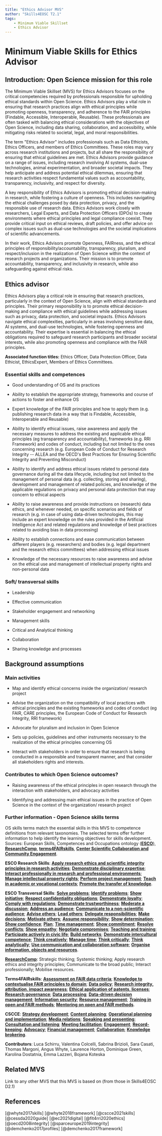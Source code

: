 ```yaml
---
title: "Ethics Advisor MVS"
author: "Skills4EOSC T2.1"
tags: 
    - Minimum Viable Skillset
    - Ethics Advisor
---
```


# Minimum Viable Skills for **Ethics Advisor**

## Introduction: Open Science mission for this role

The Minimum Viable Skillset (MVS) for Ethics Advisors focuses on the critical competencies required by professionals responsible for upholding ethical standards within Open Science. Ethics Advisors play a vital role in ensuring that research practices align with ethical principles while promoting openness, transparency, and adherence to the FAIR principles (Findable, Accessible, Interoperable, Reusable). These professionals are often tasked with balancing ethical considerations with the objectives of Open Science, including data sharing, collaboration, and accessibility, while mitigating risks related to societal, legal, and moral responsibilities.

The term "Ethics Advisor" includes professionals such as Data Ethicists, Ethics Officers, and members of Ethics Committees. These roles may vary across research institutions and projects, but all share the responsibility of ensuring that ethical guidelines are met. Ethics Advisors provide guidance on a range of issues, including research involving AI systems, dual-use technologies, animal experimentation, and broader societal impacts. They help anticipate and address potential ethical dilemmas, ensuring that research activities respect fundamental values such as accountability, transparency, inclusivity, and respect for diversity.

A key responsibility of Ethics Advisors is promoting ethical decision-making in research, while fostering a culture of openness. This includes navigating the ethical challenges posed by data protection, privacy, and the responsible use of research data. Ethics Advisors work closely with researchers, Legal Experts, and Data Protection Officers (DPOs) to create environments where ethical principles and legal compliance coexist. They provide critical input on ethical reviews, draft policies, and offer advice on complex issues such as dual-use technologies and the societal implications of scientific advancements.

In their work, Ethics Advisors promote Openness, FAIRness, and the ethical principles of responsibility/accountability, transparency, pluralism, and respect/inclusion in the realization of Open Science within the context of research projects and organizations. Their mission is to promote accountability, transparency, and inclusivity in research, while also safeguarding against ethical risks.

## Ethics advisor

Ethics Advisors play a critical role in ensuring that research practices, particularly in the context of Open Science, align with ethical standards and principles. Their primary responsibility is to promote ethical decision-making and compliance with ethical guidelines while addressing issues such as privacy, data protection, and societal impacts. Ethics Advisors navigate ethical complexities, particularly in areas involving sensitive data, AI systems, and dual-use technologies, while fostering openness and accountability. Their expertise is essential in balancing the ethical obligations required to safeguard research participants and broader societal interests, while also promoting openness and compliance with the FAIR principles.

**Associated function titles:** Ethics Officer, Data Protection Officer, Data Ethicist, EthicsExpert, Members of Ethics Committees.

### Essential skills and competences

-   Good understanding of OS and its practices
-   Ability to establish the appropriate strategy, frameworks and course of actions to foster and enhance OS

-   Expert knowledge of the FAIR principles and how to apply them (e.g. publishing research data in a way that is Findable, Accessible, Interoperable and Reusable)

-   Ability to identify ethical issues, raise awareness and apply the necessary measures to address the existing and applicable ethical principles (eg transparency and accountability), frameworks (e.g. RRI Framework) and codes of conduct, including but not limited to the ones concerning research (e.g. European Code of Conduct for Research Integrity -- ALLEA and the OECD's Best Practices for Ensuring Scientific Integrity and Preventing Misconduct)

-   Ability to identify and address ethical issues related to personal data governance during all the data lifecycle, including but not limited to the management of personal data (e.g. collecting, storing and sharing), development and management of related policies, and knowledge of the applicable regulations on privacy and personal data protection that may concern to ethical aspects
-   Ability to raise awareness and provide instructions on (research) data ethics, and whenever needed, on specific scenarios and fields of research (e.g. in case of using data-driven technologies, this may include an expert knowledge on the rules provided in the Artificial Intelligence Act and related regulations and knowledge of best practices related to avoiding bias in data processing)

-   Ability to establish connections and ease communication between different players (e.g. researchers) and bodies (e.g. legal department and the research ethics committees) when addressing ethical issues
-   Knowledge of the necessary resources to raise awareness and advise on the ethical use and management of intellectual property rights and non-personal data

### Soft/ transversal skills

- Leadership

- Effective communication

- Stakeholder engagement and networking

- Management skills

- Critical and Analytical thinking

- Collaboration

- Sharing knowledge and processes

  

## Background assumptions


### Main activities

- Map and identify ethical concerns inside the organization/ research project

- Advise the organization on the compatibility of local practices with ethical principles and the existing frameworks and codes of conduct (eg FAIR, CARE principles, the European Code of Conduct for Research Integrity, RRI framework)

- Advocate for pluralism and inclusion in Open Science

- Sets up policies, guidelines and other instruments necessary to the realization of the ethical principles concerning OS

- Interact with stakeholders in order to ensure that research is being conducted in a responsible and transparent manner, and that consider all stakeholders rights and interests.

 

### Contributes to which Open Science outcomes?

- Raising awareness of the ethical principles in open research through the interaction with stakeholders, and advocacy activities

- Identifying and addressing main ethical issues in the practice of Open Science in the context of the organization/ research project


### Further information - Open Science skills terms

OS skills terms match the essential skills in this MVS to competence definitions from relevant taxonomies. The selected terms offer further information to help identify the learning objectives for skills development.  Sources: European Skills, Competences and Occupations ontology (**[ESCO](https://esco.ec.europa.eu/en/classification/skill_main "https://esco.ec.europa.eu/en/classification/skill_main")**), **[ResearchComp](https://research-and-innovation.ec.europa.eu/jobs-research/researchcomp-european-competence-framework-researchers_en "https://research-and-innovation.ec.europa.eu/jobs-research/researchcomp-european-competence-framework-researchers_en")**, **[terms4FAIRskills](https://obofoundry.org/ontology/t4fs.html "https://obofoundry.org/ontology/t4fs.html")**, **[Center Scientific Collaboration and Community Engagement](https://www.cscce.org/resources/glossary/ "https://www.cscce.org/resources/glossary/")**.

**ESCO Research Skills**: **[Apply research ethics and scientific integrity principles in research activities](http://data.europa.eu/esco/skill/833289fa-3646-4010-9d9e-93ba8c9ef2d8 "http://data.europa.eu/esco/skill/833289fa-3646-4010-9d9e-93ba8c9ef2d8")**; **[Demonstrate disciplinary expertise](http://data.europa.eu/esco/skill/4134622c-c3fb-4a41-beb6-6d58ba5107db "http://data.europa.eu/esco/skill/4134622c-c3fb-4a41-beb6-6d58ba5107db")**; **[Interact professionally in research and professional environments](http://data.europa.eu/esco/skill/20a8fe89-d4eb-4698-8521-8881c13377e0 "http://data.europa.eu/esco/skill/20a8fe89-d4eb-4698-8521-8881c13377e0")**; **[Manage intellectual property rights](http://data.europa.eu/esco/skill/518dc04d-092d-4fa1-bd82-88b7a9278ef7 "http://data.europa.eu/esco/skill/518dc04d-092d-4fa1-bd82-88b7a9278ef7")**; **[Perform project management](http://data.europa.eu/esco/skill/cd5efa8c-e44d-4cbc-91c6-796018dbed68 "http://data.europa.eu/esco/skill/cd5efa8c-e44d-4cbc-91c6-796018dbed68")**; **[Teach in academic or vocational contexts](http://data.europa.eu/esco/skill/4cd85845-f31c-4306-994d-e12d45114d83 "http://data.europa.eu/esco/skill/4cd85845-f31c-4306-994d-e12d45114d83")**; **[Promote the transfer of knowledge](http://data.europa.eu/esco/skill/988f4ac3-a37c-4b0a-a40f-4e0e56b5919e "http://data.europa.eu/esco/skill/988f4ac3-a37c-4b0a-a40f-4e0e56b5919e")**.

**ESCO Transversal Skills**: **[Solve problems](http://data.europa.eu/esco/skill/adc6dc11-3376-467b-96c5-9b0a21edc869 "http://data.europa.eu/esco/skill/adc6dc11-3376-467b-96c5-9b0a21edc869")**; **[Identify problems](http://data.europa.eu/esco/skill/a628d2d1-f40a-4c37-a357-2801726f2996 "http://data.europa.eu/esco/skill/a628d2d1-f40a-4c37-a357-2801726f2996")**; **[Show initiative](http://data.europa.eu/esco/skill/001115fb-569f-4ee6-8381-c6807ef2527f "http://data.europa.eu/esco/skill/001115fb-569f-4ee6-8381-c6807ef2527f")**; **[Respect confidentiality obligations](http://data.europa.eu/esco/skill/e37d64dc-0f05-4ee8-b065-bf76f70d8f5c "http://data.europa.eu/esco/skill/e37d64dc-0f05-4ee8-b065-bf76f70d8f5c")**; **[Demonstrate loyalty](http://data.europa.eu/esco/skill/72d1fa5d-1b7f-48e7-84e3-6e779841ddf1 "http://data.europa.eu/esco/skill/72d1fa5d-1b7f-48e7-84e3-6e779841ddf1")**; **[Comply with regulations](http://data.europa.eu/esco/skill/h618584f-6bdf-4d8f-89a7-f28c2c95afc2 "http://data.europa.eu/esco/skill/h618584f-6bdf-4d8f-89a7-f28c2c95afc2")**; **[Demonstrate trustworthiness](http://data.europa.eu/esco/skill/bcf002ce-90f8-42e5-ac1b-5dba208639b0 "http://data.europa.eu/esco/skill/bcf002ce-90f8-42e5-ac1b-5dba208639b0")**; **[Moderate a discussion](http://data.europa.eu/esco/skill/5b46f572-7ced-4efd-b270-a81a164d521c "http://data.europa.eu/esco/skill/5b46f572-7ced-4efd-b270-a81a164d521c")**; **[Address an audience](http://data.europa.eu/esco/skill/609a8ac1-9d29-4237-9886-596dbbe7ca8a "http://data.europa.eu/esco/skill/609a8ac1-9d29-4237-9886-596dbbe7ca8a")**; **[Communicate to a non-scientific audience](http://data.europa.eu/esco/skill/5c3ab99d-a3f1-4620-9602-d12d2151a03d "http://data.europa.eu/esco/skill/5c3ab99d-a3f1-4620-9602-d12d2151a03d")**; **[Advise others](http://data.europa.eu/esco/skill/045f71e6-0699-4169-8a54-9c6b96f3174d "http://data.europa.eu/esco/skill/045f71e6-0699-4169-8a54-9c6b96f3174d")**; **[Lead others](http://data.europa.eu/esco/skill/75d8e5d9-bef3-418b-9011-01bff9f27207 "http://data.europa.eu/esco/skill/75d8e5d9-bef3-418b-9011-01bff9f27207")**; **[Delegate responsibilities](http://data.europa.eu/esco/skill/b00e948c-19be-4951-8cff-60f88f1046e9 "http://data.europa.eu/esco/skill/b00e948c-19be-4951-8cff-60f88f1046e9")**; **[Make decisions](http://data.europa.eu/esco/skill/d62d2b4c-a6f8-439e-8a1b-4f29ab5f2c47 "http://data.europa.eu/esco/skill/d62d2b4c-a6f8-439e-8a1b-4f29ab5f2c47")**; **[Motivate others](http://data.europa.eu/esco/skill/e2d44a9b-f28c-489e-9861-b654b5ded507 "http://data.europa.eu/esco/skill/e2d44a9b-f28c-489e-9861-b654b5ded507")**; **[Assume responsibility](http://data.europa.eu/esco/skill/199f7919-5114-41b6-b6a5-41e0e4896ec1 "http://data.europa.eu/esco/skill/199f7919-5114-41b6-b6a5-41e0e4896ec1")**; **[Show determination](http://data.europa.eu/esco/skill/19ba11f3-9c99-41fd-a7c9-f77e6a026186 "http://data.europa.eu/esco/skill/19ba11f3-9c99-41fd-a7c9-f77e6a026186")**; **[Show confidence](http://data.europa.eu/esco/skill/669b75d8-671c-4a1c-8e0b-6466c513c27d "http://data.europa.eu/esco/skill/669b75d8-671c-4a1c-8e0b-6466c513c27d")**; **[Plan](http://data.europa.eu/esco/skill/e49f4158-9d4c-425d-bf32-dfe89b19840a "http://data.europa.eu/esco/skill/e49f4158-9d4c-425d-bf32-dfe89b19840a")**; **[Time management](http://data.europa.eu/esco/skill/d9013e0e-e937-43d5-ab71-0e917ee882b8 "http://data.europa.eu/esco/skill/d9013e0e-e937-43d5-ab71-0e917ee882b8")**; **[Show commitment](http://data.europa.eu/esco/skill/1fce1197-3a5b-45b7-8797-575cd3b57a01 "http://data.europa.eu/esco/skill/1fce1197-3a5b-45b7-8797-575cd3b57a01")**; **[Resolve conflicts](http://data.europa.eu/esco/skill/96de2e86-e287-41f2-88ab-15a2343afc6f "http://data.europa.eu/esco/skill/96de2e86-e287-41f2-88ab-15a2343afc6f")**; **[Show empathy](http://data.europa.eu/esco/skill/77b636e8-fab3-41a8-8022-1e0a354059dc "http://data.europa.eu/esco/skill/77b636e8-fab3-41a8-8022-1e0a354059dc")**; **[Negotiate compromises](http://data.europa.eu/esco/skill/7954861c-86d4-4529-afbb-2c23dab9ac74 "http://data.europa.eu/esco/skill/7954861c-86d4-4529-afbb-2c23dab9ac74")**; **[Teaching and training](http://data.europa.eu/esco/skill/699e7c26-6502-4e78-a823-3656ff5a5b8b "http://data.europa.eu/esco/skill/699e7c26-6502-4e78-a823-3656ff5a5b8b")**; **[Participate actively in civic life](http://data.europa.eu/esco/skill/7d9bace0-63d0-4848-ac87-350a98082c12 "http://data.europa.eu/esco/skill/7d9bace0-63d0-4848-ac87-350a98082c12")**; **[Build networks](http://data.europa.eu/esco/skill/bf983f2a-e941-4646-811d-cc81060cb53f "http://data.europa.eu/esco/skill/bf983f2a-e941-4646-811d-cc81060cb53f")**; **[Demonstrate intercultural competence](http://data.europa.eu/esco/skill/c10d5d87-36cf-42f5-8a12-e560fb5f4af8 "http://data.europa.eu/esco/skill/c10d5d87-36cf-42f5-8a12-e560fb5f4af8")**; **[Think creatively](http://data.europa.eu/esco/skill/c624c6a3-b0ba-4a31-a296-0d433fe47e41 "http://data.europa.eu/esco/skill/c624c6a3-b0ba-4a31-a296-0d433fe47e41")**; **[Manage time](http://data.europa.eu/esco/skill/d9013e0e-e937-43d5-ab71-0e917ee882b8 "http://data.europa.eu/esco/skill/d9013e0e-e937-43d5-ab71-0e917ee882b8")**; **[Think critically](http://data.europa.eu/esco/skill/7dd94ad3-13d6-43fe-8b94-51fcbf67ced9 "http://data.europa.eu/esco/skill/7dd94ad3-13d6-43fe-8b94-51fcbf67ced9")**; **[Think analytically](http://data.europa.eu/esco/skill/4707da90-9cfc-46ca-8de0-38a0b7bfb137 "http://data.europa.eu/esco/skill/4707da90-9cfc-46ca-8de0-38a0b7bfb137")**; **[Use communication and collaboration software](http://data.europa.eu/esco/skill/b080a008-a35d-4bd0-92e9-edf3773bb2b7 "http://data.europa.eu/esco/skill/b080a008-a35d-4bd0-92e9-edf3773bb2b7")**; **[Organise information, objects and resources](http://data.europa.eu/esco/skill/6b305973-8993-475f-bd8a-daf037c61401 "http://data.europa.eu/esco/skill/6b305973-8993-475f-bd8a-daf037c61401")**.

**[ResearchComp](https://research-and-innovation.ec.europa.eu/jobs-research/researchcomp-european-competence-framework-researchers_en "https://research-and-innovation.ec.europa.eu/jobs-research/researchcomp-european-competence-framework-researchers_en")**: Strategic thinking; Systemic thinking; Apply research ethics and integrity principles; Communicate to the broad public; Interact professionally; Mobilise resources.

**Terms4FAIRskills**: **[Assessment on FAIR data criteria](https://www.ebi.ac.uk/ols4/ontologies/t4fs/classes/http%253A%252F%252Fpurl.obolibrary.org%252Fobo%252FT4FS_0000252?lang=en "https://www.ebi.ac.uk/ols4/ontologies/t4fs/classes/http%253A%252F%252Fpurl.obolibrary.org%252Fobo%252FT4FS_0000252?lang=en")**; **[Knowledge to contextualise FAIR principles to domain](https://www.ebi.ac.uk/ols4/ontologies/t4fs/classes/http%3A%2F%2Fpurl.obolibrary.org%2Fobo%2FT4FS_0000296 "https://www.ebi.ac.uk/ols4/ontologies/t4fs/classes/http%3A%2F%2Fpurl.obolibrary.org%2Fobo%2FT4FS_0000296")**; **[Data policy](https://www.ebi.ac.uk/ols4/ontologies/t4fs/classes/http%253A%252F%252Fpurl.obolibrary.org%252Fobo%252FT4FS_0000333 "https://www.ebi.ac.uk/ols4/ontologies/t4fs/classes/http%253A%252F%252Fpurl.obolibrary.org%252Fobo%252FT4FS_0000333")**; **[Research integrity, attribution, impact awareness](https://www.ebi.ac.uk/ols4/ontologies/t4fs/classes/http%253A%252F%252Fpurl.obolibrary.org%252Fobo%252FT4FS_0000525?lang=en "https://www.ebi.ac.uk/ols4/ontologies/t4fs/classes/http%253A%252F%252Fpurl.obolibrary.org%252Fobo%252FT4FS_0000525?lang=en")**; **[Ethical application of patents, licenses](https://www.ebi.ac.uk/ols4/ontologies/t4fs/classes/http%253A%252F%252Fpurl.obolibrary.org%252Fobo%252FT4FS_0000042?lang=en "https://www.ebi.ac.uk/ols4/ontologies/t4fs/classes/http%253A%252F%252Fpurl.obolibrary.org%252Fobo%252FT4FS_0000042?lang=en")**; **[Research governance](https://www.ebi.ac.uk/ols4/ontologies/t4fs/classes/http%253A%252F%252Fpurl.obolibrary.org%252Fobo%252FT4FS_0000186?lang=en "https://www.ebi.ac.uk/ols4/ontologies/t4fs/classes/http%253A%252F%252Fpurl.obolibrary.org%252Fobo%252FT4FS_0000186?lang=en")**; **[Data processing](https://www.ebi.ac.uk/ols4/ontologies/t4fs/classes/http%253A%252F%252Fpurl.obolibrary.org%252Fobo%252FT4FS_0000044?lang=en "https://www.ebi.ac.uk/ols4/ontologies/t4fs/classes/http%253A%252F%252Fpurl.obolibrary.org%252Fobo%252FT4FS_0000044?lang=en")**; **[Data-driven decision management](https://www.ebi.ac.uk/ols4/ontologies/t4fs/classes/http%253A%252F%252Fpurl.obolibrary.org%252Fobo%252FT4FS_0000504?lang=en "https://www.ebi.ac.uk/ols4/ontologies/t4fs/classes/http%253A%252F%252Fpurl.obolibrary.org%252Fobo%252FT4FS_0000504?lang=en")**; **[Information security](https://www.ebi.ac.uk/ols4/ontologies/t4fs/classes/http%253A%252F%252Fpurl.obolibrary.org%252Fobo%252FT4FS_0000107?lang=en "https://www.ebi.ac.uk/ols4/ontologies/t4fs/classes/http%253A%252F%252Fpurl.obolibrary.org%252Fobo%252FT4FS_0000107?lang=en")**; **[Resource management](https://www.ebi.ac.uk/ols4/ontologies/t4fs/classes/http%253A%252F%252Fpurl.obolibrary.org%252Fobo%252FT4FS_0000353?lang=en "https://www.ebi.ac.uk/ols4/ontologies/t4fs/classes/http%253A%252F%252Fpurl.obolibrary.org%252Fobo%252FT4FS_0000353?lang=en")**; **[Training in open and FAIR methods](https://www.ebi.ac.uk/ols4/ontologies/t4fs/classes/http%253A%252F%252Fpurl.obolibrary.org%252Fobo%252FT4FS_0000259?lang=en "https://www.ebi.ac.uk/ols4/ontologies/t4fs/classes/http%253A%252F%252Fpurl.obolibrary.org%252Fobo%252FT4FS_0000259?lang=en")**; **[Mentoring on open and FAIR methods](https://www.ebi.ac.uk/ols4/ontologies/t4fs/classes/http%253A%252F%252Fpurl.obolibrary.org%252Fobo%252FT4FS_0000457?lang=en "https://www.ebi.ac.uk/ols4/ontologies/t4fs/classes/http%253A%252F%252Fpurl.obolibrary.org%252Fobo%252FT4FS_0000457?lang=en")**.

**CSCCE**: **[Strategy development](https://www.cscce.org/glossary/strategy-development/ "https://www.cscce.org/glossary/strategy-development/")**; **[Content planning](https://www.cscce.org/glossary/content-planning/ "https://www.cscce.org/glossary/content-planning/")**; **[Operational planning and implementation](https://www.cscce.org/glossary/operational-planning-and-implementation/ "https://www.cscce.org/glossary/operational-planning-and-implementation/")**; **[Media relations](https://www.cscce.org/glossary/media-relations/ "https://www.cscce.org/glossary/media-relations/")**; **[Speaking and presenting](https://www.cscce.org/glossary/speaking-and-presenting/ "https://www.cscce.org/glossary/speaking-and-presenting/")**; **[Consultation and listening](https://www.cscce.org/glossary/consultation-and-listening/ "https://www.cscce.org/glossary/consultation-and-listening/")**; **[Meeting facilitation](https://www.cscce.org/glossary/meeting-facilitation/ "https://www.cscce.org/glossary/meeting-facilitation/")**; **[Engagement](https://www.cscce.org/glossary/engagement/ "https://www.cscce.org/glossary/engagement/")**; **[Record-keeping](https://www.cscce.org/glossary/record-keeping/ "https://www.cscce.org/glossary/record-keeping/")**; **[Advocacy](https://www.cscce.org/glossary/advocacy/ "https://www.cscce.org/glossary/advocacy/")**; **[Financial management](https://www.cscce.org/glossary/financial-management/ "https://www.cscce.org/glossary/financial-management/")**; **[Collaboration](https://www.cscce.org/glossary/collaboration/ "https://www.cscce.org/glossary/collaboration/")**; **[Knowledge brokering](https://www.cscce.org/glossary/knowledge-brokering/ "https://www.cscce.org/glossary/knowledge-brokering/")**.

**Contributors**: Luca Schirru, Valentina Colcelli, Sabrina Brizioli, Sara Casati, Thomas Margoni, Angus Whyte, Laurence Horton, Dominique Green, Karolina Dostatnia, Emma Lazzeri, Bojana Koteska

## Related MVS
Link to any other MVS that this MVS is based on (from those in Skills4EOSC D2.1)

## References

[@whyte2017skills] [@whyte2018framework] [@cscce2021skills] [@cessda2020guide] [@ec2021digital] [@fit4rri2020ethics] [@oecd2008integrity] [@sparceurope2019integrity] [@demchenko2017profiles] [@demchenko2017framework]

